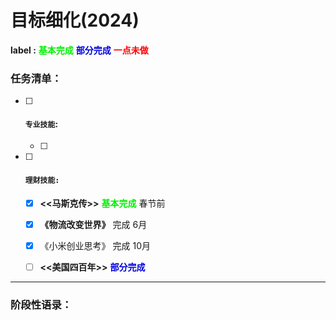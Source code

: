 #    目标细化(2024)



> 

**label :**  <font color=gree>**基本完成**</font>      <font color=origen>**部分完成**</font>      <font color=red>**一点未做**</font>



### **任务清单：**

- [ ] #### **`专业技能`:**

  - [ ]  





- [ ] #### **`理财技能:`**

  - [x] **<<马斯克传>>**     <font color=gree>**基本完成**</font>  春节前
  - [x] **《物流改变世界》** 完成  6月
  - [x] 《小米创业思考》 完成  10月
  - [ ] **<<美国四百年>>**     <font color=origen>**部分完成**</font> 





------

### 阶段性语录：

> #### 



